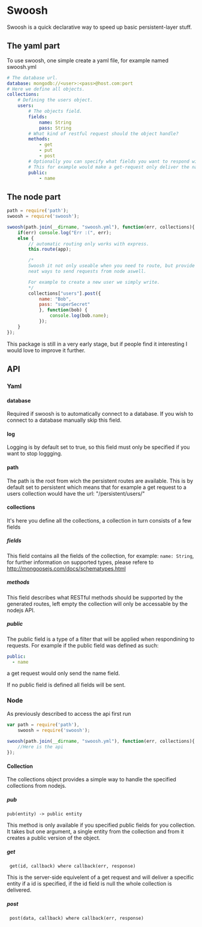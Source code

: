 # Swoosh #

Swoosh is a quick declarative way to speed up basic persistent-layer stuff.

## The yaml part ##

To use swoosh, one simple create a yaml file, for example named swoosh.yml
```yaml
# The database url.
database: mongodb://<user>:<pass>@host.com:port
# Here we define all objects.
collections:
	# Defining the users object.
    users:
    	# The objects field.
        fields:
            name: String
            pass: String
        # What kind of restful request should the object handle?
        methods:
            - get
            - put
            - post
        # Optionally you can specify what fields you want to respond with
        # This for example would make a get-request only deliver the name of the user.
        public:
        	- name
```

## The node part ##

```javascript
path = require('path');
swoosh = require('swoosh');

swoosh(path.join(__dirname, "swoosh.yml"), function(err, collections){
	if(err) console.log("Err :(", err);
	else {
		// automatic routing only works with express.
		this.route(app);

		/*
		Swoosh it not only useable when you need to route, but provide
		neat ways to send requests from node aswell.

		For example to create a new user we simply write.
		*/
		collections["users"].post({
			name: "Bob",
			pass: "superSecret"
			}, function(bob) {
				console.log(bob.name);
			});
	}
});
```

This package is still in a very early stage, but if people find it interesting I would love to improve it further.


## API ##

### Yaml ###

#### database ####
Required if swoosh is to automatically connect to a database.
If you wish to connect to a database manually skip this field.

#### log ####
Logging is by default set to true, so this field must only be specified if you want
to stop loggging.

#### path ####
The path is the root from wich the persistent routes are available. This is by default set to persistent
which means that for example a get request to a users collection would have the url: "/persistent/users/"

#### collections ####
It's here you define all the collections, a collection in turn consists of a few fields

##### fields #####
This field contains all the fields of the collection,
for example: `name: String`, for further information on supported types, 
please refere to http://mongoosejs.com/docs/schematypes.html

##### methods #####
This field describes what RESTful methods should be supported by the generated routes, 
left empty the collection will only be accessable by the nodejs API.

##### public #####
The public field is a type of a filter that will be applied when respondining to requests.
For example if the public field was defined as such:
```yaml
public:
  - name
```
a get request would only send the name field.

If no public field is defined all fields will be sent.

### Node ###

As previously described to access the api first run

```javascript
var path = require('path'),
    swoosh = require('swoosh');
    
swoosh(path.join(__dirname, "swoosh.yml"), function(err, collections){
	//Here is the api
});
```

#### Collection ####

The collections object provides a simple way to handle the specified collections from nodejs.

##### pub #####

` pub(entity) -> public entity `

This method is only available if you specified public fields for you collection.
It takes but one argument, a single entity from the collection and from it creates a public version
of the object.

##### get #####

` get(id, callback) where callback(err, response)`

This is the server-side equivelent of a get request and will
deliver a specific entity if a id is specified, if the id field is null
the whole collection is delivered.

##### post #####

` post(data, callback) where callback(err, response)`

